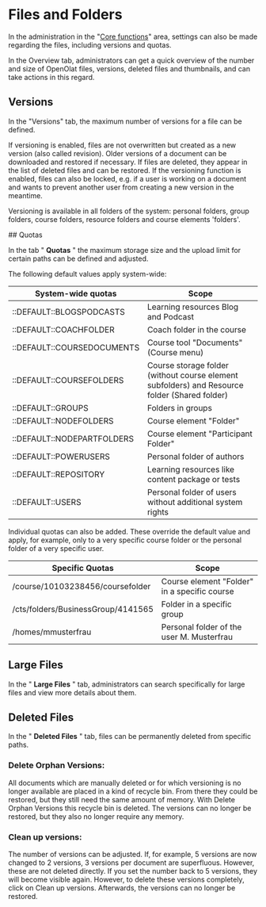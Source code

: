 # Files and Folders

In the administration in the "[Core functions](Core_functions.md)" area,
settings can also be made regarding the files, including versions and quotas.

In the Overview tab, administrators can get a quick overview of the number and
size of OpenOlat files, versions, deleted files and thumbnails, and can take
actions in this regard.

## Versions

In the "Versions" tab, the maximum number of versions for a file can be
defined.

If versioning is enabled, files are not overwritten but created as a new
version (also called revision). Older versions of a document can be downloaded
and restored if necessary. If files are deleted, they appear in the list of
deleted files and can be restored. If the versioning function is enabled,
files can also be locked, e.g. if a user is working on a document and wants to
prevent another user from creating a new version in the meantime.

Versioning is available in all folders of the system: personal folders, group
folders, course folders, resource folders and course elements 'folders'.

## Quotas

In the tab " **Quotas** " the maximum storage size and the upload limit for
certain paths can be defined and adjusted.

The following default values apply system-wide:

System-wide quotas | Scope
---------|----------
::DEFAULT::BLOGSPODCASTS | Learning resources Blog and Podcast
::DEFAULT::COACHFOLDER | Coach folder in the course
::DEFAULT::COURSEDOCUMENTS | Course tool "Documents" (Course menu)
::DEFAULT::COURSEFOLDERS | Course storage folder (without course element subfolders) and Resource folder (Shared folder)
::DEFAULT::GROUPS | Folders in groups
::DEFAULT::NODEFOLDERS | Course element "Folder"
::DEFAULT::NODEPARTFOLDERS | Course element "Participant Folder"
::DEFAULT::POWERUSERS | Personal folder of authors
::DEFAULT::REPOSITORY | Learning resources like content package or tests
::DEFAULT::USERS | Personal folder of users without additional system rights

Individual quotas can also be added. These override the default value and apply, for example, only to a very specific course folder or the personal folder of a very specific user.

Specific Quotas | Scope
---------|----------
/course/10103238456/coursefolder | Course element "Folder" in a specific course
/cts/folders/BusinessGroup/4141565 | Folder in a specific group
/homes/mmusterfrau | Personal folder of the user M. Musterfrau

## Large Files

In the " **Large Files** " tab, administrators can search specifically for
large files and view more details about them.

## Deleted Files

In the " **Deleted Files** " tab, files can be permanently deleted from
specific paths.

### Delete Orphan Versions:

All documents which are manually deleted or for which versioning is no longer
available are placed in a kind of recycle bin. From there they could be
restored, but they still need the same amount of memory. With Delete Orphan
Versions this recycle bin is deleted. The versions can no longer be restored,
but they also no longer require any memory.  

### Clean up versions:

The number of versions can be adjusted. If, for example, 5 versions are now
changed to 2 versions, 3 versions per document are superfluous. However, these
are not deleted directly. If you set the number back to 5 versions, they will
become visible again. However, to delete these versions completely, click on
Clean up versions. Afterwards, the versions can no longer be restored.

